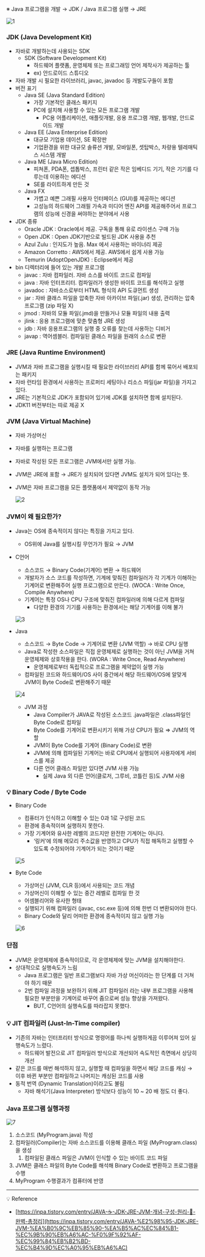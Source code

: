 ※ Java 프로그램을 개발 → JDK / Java 프로그램 실행 → JRE

![1](./img/img_jvm1.png)

### JDK (Java Development Kit)

- 자바로 개발하는데 사용되는 SDK
    - SDK (Software Development Kit)
        - 하드웨어 플랫폼, 운영체제 또는 프로그래밍 언어 제작사가 제공하는 툴
        - ex) 안드로이드 스튜디오
- 자바 개발 시 필요한 라이브러리, javac, javadoc 등 개발도구들이 포함
- 버전 표기
    - Java SE (Java Standard Edition)
        - 가장 기본적인 클래스 패키지
        - PC에 설치해 사용할 수 있는 모든 프로그램 개발
            - PC용 어플리케이션, 애플릿개발, 응용 프로그램 개발, 웹개발, 안드로이드 개발
    - Java EE (Java Enterprise Edition)
        - 대규모 기업용 데이션, SE 확장판
        - 기업환경을 위한 대규모 솔류션 개발, 모바일폰, 셋탑박스, 차량용 텔레매틱스 시스템 개발
    - Java ME (Java Micro Edition)
        - 피쳐폰, PDA폰, 셉톱박스, 프린터 같은 작은 임베디드 기기, 작은 기기를 다루는데 이용하는 에디션
        - SE를 라이트하게 만든 것
    - Java FX
        - 가볍고 예쁜 그래필 사용자 인터페이스 (GUI)를 제공하는 에디션
        - 고성능의 하드웨어 그래필 가속과 미디어 엔진 API를 제공해주어서 프로그램의 성능에 신경을 써야하는 분야에서 사용
- JDK 종류
    - Oracle JDK : Oracle에서 제공. 구독을 통해 유로 라이센스 구매 가능
    - Open JDK : Open JDK기반으로 빌드된 JDK 사용을 추천
    - Azul Zulu : 인지도가 높음. Max 에서 사용하는 바이너리 제공
    - Amazon Corretto : AWS에서 제공. AWS에서 쉽게 사용 가능
    - Temurin (AdoptOpenJDK) : Eclipse에서 제공
- bin 디렉터리에 들어 있는 개발 프로그램
    - javac : 자바 컴파일러. 자바 소스를 바이트 코드로 컴파일
    - java : 자바 인터프리터. 컴파일러가 생성한 바이트 코드를 해석하고 실행
    - javadoc : 자바소스로부터 HTML 형식의 API 도큐먼트 생성
    - jar : 자바 클래스 파일을 압축한 자바 아카이브 파일(.jar) 생성, 관리하는 압축 프로그램 (zip 파일 X)
    - jmod : 자바의 모듈 파일(.jmd)을 만들거나 모듈 파일의 내용 출력
    - jlink : 응용 프로그램에 맞춘 맞춤형 JRE 생성
    - jdb : 자바 응용프로그램의 실행 중 오류를 찾는데 사용하는 디비거
    - javap : 역어셈블러. 컴파일된 클래스 파일을 원래의 소스로 변환

### JRE (Java Runtime Environment)

- JVM과 자바 프로그램을 실행시킬 때 필요한 라이브러리 API를 함께 묶어서 배포되는 패키지
- 자바 런타임 환경에서 사용하는 프로퍼티 세팅이나 리소스 파일(jar 파일)을 가지고 있다.
- JRE는 기본적으로 JDK가 포함되어 있기에 JDK를 설치하면 함께 설치된다.
- JDK11 버전부터는 따로 제공 X

### JVM (Java Virtual Machine)

- 자바 가상머신
- 자바를 실행하는 프로그램
- 자바로 작성된 모든 프로그램은 JVM에서만 실행 가능.
- JVM은 JRE에 포함 → JRE가 설치되어 있다면 JVM도 설치가 되어 있다는 뜻.
- JVM은 자바 프로그램을 모든 플랫폼에서 제약없이 동작 가능
    
    ![2](./img/img_jvm2.png)
    

### JVM이 왜 필요한가?

- Java는 OS에 종속적이지 않다는 특징을 가지고 있다.
    - OS위에 Java를 실행시킬 무언가가 필요 → JVM
- C언어
    - 소스코드 → Binary Code(기계어) 변환 → 하드웨어
    - 개발자가 소스 코드를 작성하면, 기계에 맞춰진 컴파일러가 각 기계가 이해하는 기계어로 변환해주어 실행 프로그램으로 만든다. (WOCA : Write Once, Compile Anywhere)
    - 기계어는 특정 OS나 CPU 구조에 맞춰진 컴파일러에 의해 다르게 컴파일
        - 다양한 환경의 기기를 사용하는 환경에서는 해당 기계어를 이해 불가
    
    ![3](./img/img_jvm3.png)
    
- Java
    - 소스코드 → Byte Code → 기계어로 변환 (JVM 역할) → 바로 CPU 실행
    - Java로 작성한 소스파일은 직접 운영체제로 실행하는 것이 아닌 JVM을 거쳐 운영체제와 상호작용을 한다. (WORA : Write Once, Read Anywhere)
        - 운영체제로부터 독립적으로 프로그램을 제약없이 실행 가능
    - 컴파일된 코드와 하드웨어/OS 사이 중간에서 해당 하드웨어/OS에 알맞게 JVM이 Byte Code로 변환해주기 때문
    
    ![4](./img/img_jvm4.png)
    
    - JVM 과정
        - Java Compiler가 JAVA로 작성된 소스코드 .java파일은 .class파일인 Byte Code로 컴파일
        - Byte Code를 기계어로 변환시키기 위해 가상 CPU가 필요 ⇒ JVM의 역할
        - JVM이 Byte Code를 기계어 (Binary Code)로 변환
        - JVM에 의해 컴파일된 기계어는 바로 CPU에서 실행되어 사용자에게 서비스를 제공
        - 다른 언어 클래스 파일만 있다면 JVM 사용 가능
            - 실제 Java 외 다른 언어(클로저, 그루비, 코틀린 등)도 JVM 사용

### 💡 Binary Code / Byte Code

- Binary Code
    - 컴퓨터가 인식하고 이해할 수 있는 0과 1로 구성된 코드
    - 환경에 종속적이며 실행하지 못한다.
    - 가장 기계어와 유사한 레벨의 코드지만 완전한 기계어는 아니다.
        - ‘링커’에 의해 메모리 주소값을 반영하고 CPU가 직접 해독하고 실행할 수 있도록 수정되어야 기계어가 되는 것이기 때문
    
    ![5](./img/img_jvm5.png)
    
- Byte Code
    - 가상머신 (JVM, CLR 등)에서 사용되는 코드 개념
    - 가상머신이 이해할 수 있는 중간 레벨로 컴파일 한 것
    - 어셈블리어와 유사한 형태
    - 실행되기 위해 컴파일러 (javac, csc.exe 등)에 의해 한번 더 변환되어야 한다.
    - Binary Code와 달리 어떠한 환경에 종속적이지 않고 실행 가능
    
    ![6](./img/img_jvm6.png)
    

### 단점

- JVM은 운영체제에 종속적이므로, 각 운영체제에 맞는 JVM을 설치해야한다.
- 상대적으로 실행속도가 느림
    - Java 프로그램은 일반 프로그램보다 자바 가상 머신이라는 한 단계를 더 거쳐야 하기 때문
    - 2번 컴파일 과정을 보완하기 위해 JIT 컴파일러 라는 내부 프로그램을 사용해 필요한 부분만을 기계어로 바꾸어 줌으로써 성능 향상을 가져왔다.
        - BUT, C언어의 실행속도를 따라잡지 못했다.

### 💡 JIT 컴파일러 (Just-In-Time compiler)

- 기존의 자바는 인터프리터 방식으로 명령어를 하나씩 실행하게끔 이루어져 있어 실행속도가 느렸다.
    - 하드웨어 발전으로 JIT 컴파일러 방식으로 개선되어 속도적인 측면에서 상당히 개선
- 같은 코드를 매번 해석하지 않고, 실행할 때 컴파일을 하면서 해당 코드를 캐싱 → 이후 바뀐 부분만 컴파일하고 나머지는 캐싱된 코드를 사용
- 동적 번역 (Dynamic Translation)이라고도 불림
    - 자바 해석기(Java Interpreter) 방식보다 성능이 10 ~ 20 배 정도 더 좋다.

### Java 프로그램 실행과정

![7](./img/img_jvm7.png)

1. 소스코드 (MyProgram.java) 작성
2. 컴파일러(Compiler)는 자바 소스코드를 이용해 클래스 파일 (MyProgram.class)을 생성
    1. 컴파일된 클래스 파일은 JVM이 인식할 수 있는 바이트 코드 파일
3. JVM은 클래스 파일의 Byte Code를 해석해 Binary Code로 변환하고 프로그램을 수행
4. MyProgram 수행결과가 컴퓨터에 반영

---
<aside>
💡 Reference

</aside>

- [https://inpa.tistory.com/entry/JAVA-☕-JDK-JRE-JVM-개념-구성-원리-💯-완벽-총정리](https://inpa.tistory.com/entry/JAVA-%E2%98%95-JDK-JRE-JVM-%EA%B0%9C%EB%85%90-%EA%B5%AC%EC%84%B1-%EC%9B%90%EB%A6%AC-%F0%9F%92%AF-%EC%99%84%EB%B2%BD-%EC%B4%9D%EC%A0%95%EB%A6%AC)